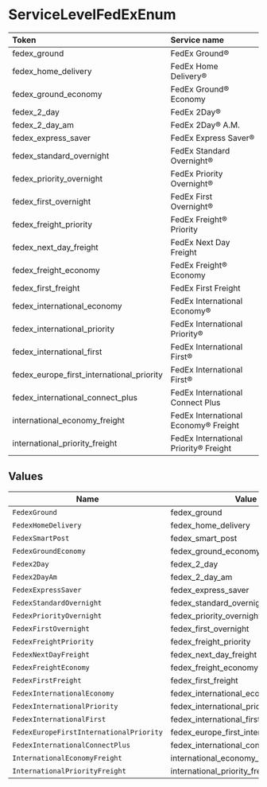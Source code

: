 # ServiceLevelFedExEnum

|Token | Service name|
|:---|:---|
| fedex_ground | FedEx Ground®|
| fedex_home_delivery | FedEx Home Delivery®|
| fedex_ground_economy | FedEx Ground® Economy|
| fedex_2_day | FedEx 2Day®|
| fedex_2_day_am | FedEx 2Day® A.M.|
| fedex_express_saver | FedEx Express Saver®|
| fedex_standard_overnight | FedEx Standard Overnight®|
| fedex_priority_overnight | FedEx Priority Overnight®|
| fedex_first_overnight | FedEx First Overnight®|
| fedex_freight_priority | FedEx Freight® Priority|
| fedex_next_day_freight | FedEx Next Day Freight|
| fedex_freight_economy | FedEx Freight® Economy|
| fedex_first_freight | FedEx First Freight|
| fedex_international_economy | FedEx International Economy®|
| fedex_international_priority | FedEx International Priority®|
| fedex_international_first | FedEx International First®|
| fedex_europe_first_international_priority | FedEx International First®|
| fedex_international_connect_plus | FedEx International Connect Plus|
| international_economy_freight | FedEx International Economy® Freight|
| international_priority_freight | FedEx International Priority® Freight|



## Values

| Name                                      | Value                                     |
| ----------------------------------------- | ----------------------------------------- |
| `FedexGround`                             | fedex_ground                              |
| `FedexHomeDelivery`                       | fedex_home_delivery                       |
| `FedexSmartPost`                          | fedex_smart_post                          |
| `FedexGroundEconomy`                      | fedex_ground_economy                      |
| `Fedex2Day`                               | fedex_2_day                               |
| `Fedex2DayAm`                             | fedex_2_day_am                            |
| `FedexExpressSaver`                       | fedex_express_saver                       |
| `FedexStandardOvernight`                  | fedex_standard_overnight                  |
| `FedexPriorityOvernight`                  | fedex_priority_overnight                  |
| `FedexFirstOvernight`                     | fedex_first_overnight                     |
| `FedexFreightPriority`                    | fedex_freight_priority                    |
| `FedexNextDayFreight`                     | fedex_next_day_freight                    |
| `FedexFreightEconomy`                     | fedex_freight_economy                     |
| `FedexFirstFreight`                       | fedex_first_freight                       |
| `FedexInternationalEconomy`               | fedex_international_economy               |
| `FedexInternationalPriority`              | fedex_international_priority              |
| `FedexInternationalFirst`                 | fedex_international_first                 |
| `FedexEuropeFirstInternationalPriority`   | fedex_europe_first_international_priority |
| `FedexInternationalConnectPlus`           | fedex_international_connect_plus          |
| `InternationalEconomyFreight`             | international_economy_freight             |
| `InternationalPriorityFreight`            | international_priority_freight            |